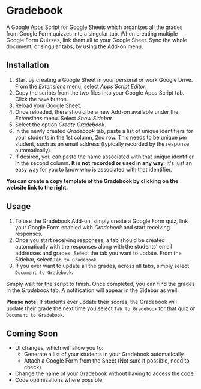 # Gradebook
A Google Apps Script for Google Sheets which organizes all the grades from Google Form quizzes into a singular tab. When creating multiple Google Form Quizzes, link them all to your Google Sheet. Sync the whole document, or singular tabs, by using the Add-on menu.

## Installation

1. Start by creating a Google Sheet in your personal or work Google Drive. From the *Extensions* menu, select *Apps Script Editor*.
2. Copy the scripts from the two files into your Google Apps Script tab. Click the `Save` button.
3. Reload your Google Sheet.
4. Once reloaded, there should be a new Add-on available under the *Extensions* menu. Select *Show Sidebar*.
3. Select the option *Create Gradebook*.
4. In the newly created *Gradebook* tab, paste a list of unique identifiers for your students in the 1st column, 2nd row. This needs to be unique per student, such as an email address (typically recorded by the response automatically).
5. If desired, you can paste the name associated with that unique identifier in the second column. **It is not recorded or used in any way.** It's just an easy way for you to know who is associated with that identifier.

**You can create a copy template of the Gradebook by clicking on the website link to the right.**

## Usage

1. To use the Gradebook Add-on, simply create a Google Form quiz, link your Google Form enabled with *Gradebook* and start receiving responses.
2. Once you start receiving responses, a tab should be created automatically with the responses along with the students' email addresses and grades. Select the tab you want to update. From the Sidebar, select `Tab to Gradebook`.
3. If you ever want to update all the grades, across all tabs, simply select `Document to Gradebook`.

Simply wait for the script to finish. Once completed, you can find the grades in the *Gradebook* tab. A notification will appear in the Sidebar as well.

**Please note:** If students ever update their scores, the Gradebook will update their grade the next time you select `Tab to Gradebook` for that quiz or `Document to Gradebook`.

## Coming Soon

- UI changes, which will allow you to:
    - Generate a list of your students in your Gradebook automatically.
    - Attach a Google Form from the Sheet (Not sure if possible, need to check)
- Change the name of your Gradebook without having to access the code.
- Code optimizations where possible.
